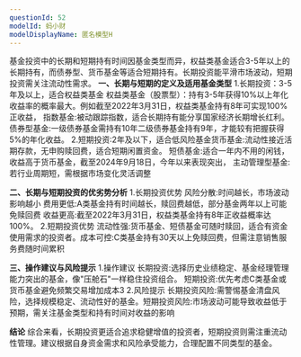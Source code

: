 ```yaml
---
questionId: 52
modelId: 蚂小财
modelDisplayName: 匿名模型H
---
```

基金投资中的长期和短期持有时间因基金类型而异，权益类基金适合3-5年以上的长期持有，而债券型、货币基金等适合短期持有。长期投资能平滑市场波动，短期投资需关注流动性需求。
**一、长期与短期的定义及适用基金类型**
1.长期投资：3-5年及以上，适合权益类基金
权益类基金（股票型）：持有3-5年获得10%以上年化收益率的概率最大。例如截至2022年3月31日，权益类基金持有8年可实现100%正收益，
指数基金:被动跟踪指数，适合长期持有能分享国家经济长期增长红利。
债券型基金:一级债券基金需持有10年二级债券基金持有9年，才能较有把握获得5%的年化收益。
2.短期投资:2年及以下，适合低风险基金货币基金:流动性接近活期存款，无申购赎回费，适合短期闲置资金。
短债基金:适合一年内不用的闲钱，收益高于货币基金，截至2024年9月18日，今年以来表现突出，
主动管理型基金:若行业周期短，需根据市场变化灵活调整

**二、长期与短期投资的优劣势分析**
1.长期投资优势
风险分散:时间越长，市场波动影响越小
费用更低:A类基金持有时间越长，赎回费越低，部分基金两年以上可能免赎回费
收益更高:截至2022年3月31日，权益类基金持有8年正收益概率达100%。
2.短期投资优势
流动性强:货币基金、短债基金可随时赎回，适合有资金使用需求的投资者。成本可控:C类基金持有30天以上免赎回费，但需注意销售服务费随时间累积

**三、操作建议与风险提示**
1.操作建议
长期投资:选择历史业绩稳定、基金经理管理能力突出的基金，像"压舱石"一样稳住投资组合。
短期投资:优先考虑C类基金或货币基金避免频繁交易增加成本3
2.风险提示
长期投资风险:需警惕基金清盘风险，选择规模稳定、流动性好的基金。短期投资风险:市场波动可能导致收益低于预期，需关注基金类型和持有时间对收益的影响

**结论**
综合来看，长期投资更适合追求稳健增值的投资者，短期投资则需注重流动性管理。建议根据自身资金需求和风险承受能力，合理配置不同类型的基金。